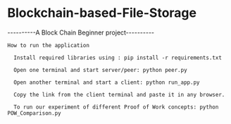 # Blockchain-based-File-Storage
----------A Block Chain Beginner project----------
   
    How to run the application
    
      Install required libraries using : pip install -r requirements.txt
      
      Open one terminal and start server/peer: python peer.py
      
      Open another terminal and start a client: python run_app.py
      
      Copy the link from the client terminal and paste it in any browser.
      
      To run our experiment of different Proof of Work concepts: python POW_Comparison.py
